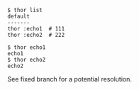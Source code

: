 ```
$ thor list
default
-------
thor :echo1  # 111
thor :echo2  # 222
```

```
$ thor echo1
echo1
$ thor echo2
echo2
```

See fixed branch for a potential resolution.

